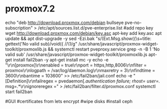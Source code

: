 # proxmox7.2

echo "deb http://download.proxmox.com/debian bullseye pve-no-subscription" > /etc/apt/sources.list.d/pve-enterprise.list 
#add repo key
wget http://download.proxmox.com/debian/key.asc
apt-key add key.asc
apt update && apt dist-upgrade -y
sed -Ezi.bak "s/(Ext.Msg.show\(\{\s+title: gettext\('No valid sub)/void\(\{ \/\/\1/g" /usr/share/javascript/proxmox-widget-toolkit/proxmoxlib.js && systemctl restart pveproxy.service
grep -n -B 1 'No valid sub' /usr/share/javascript/proxmox-widget-toolkit/proxmoxlib.js
apt-get install fail2ban -y
apt-get install mc -y
echo -e "\r\n[proxmox]\r\nenabled = true\r\nport = https,http,8006\r\nfilter = proxmox\r\nlogpath = /var/log/daemon.log\r\nmaxretry = 3\r\nfindtime = 3600\r\nbantime = 103600" >> /etc/fail2ban/jail.conf
echo -e "[Definition]\r\nfailregex = pvedaemon\[.*authentication failure; rhost=<HOST> user=.* msg=.*\r\nignoreregex =" > /etc/fail2ban/filter.d/proxmox.conf 
systemctl start fail2ban

  
  #GUI
  #certificates from lets encrypt
  #wipe disks
  #install ceph
